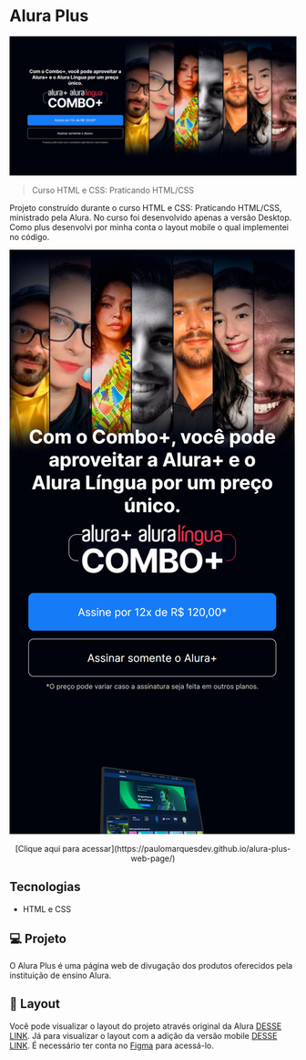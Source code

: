 # Alura Plus

![preview](./assets/img/desktop.png)

> Curso HTML e CSS: Praticando HTML/CSS

Projeto construído durante o curso HTML e CSS: Praticando HTML/CSS, ministrado pela Alura. No curso foi desenvolvido apenas a versão Desktop.
Como plus desenvolvi por minha conta o layout mobile o qual implementei no código. 

![preview](./assets/img/mobile.png)

<div align="center" width="50%">
  [Clique aqui para acessar](https://paulomarquesdev.github.io/alura-plus-web-page/)
</div>

## Tecnologias

- HTML e CSS

## 💻 Projeto

O Alura Plus é uma página web de divugação dos produtos oferecidos pela instituição de ensino Alura.

## 🔖 Layout

Você pode visualizar o layout do projeto através original da Alura [DESSE LINK](https://www.figma.com/file/tFDVyNuKhrT2G03k2dCstW/Alura-Plus---Layout?node-id=1%3A77). Já para visualizar o layout com a adição da versão mobile [DESSE LINK](https://www.figma.com/community/file/1165465659669020638). É necessário ter conta no [Figma](https://figma.com) para acessá-lo.
